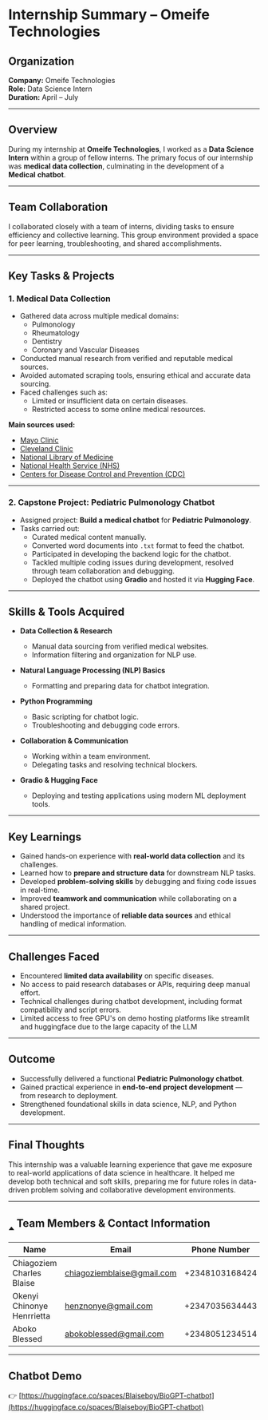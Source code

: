 # Internship Summary – Omeife Technologies

## Organization

**Company:** Omeife Technologies\
**Role:** Data Science Intern\
**Duration:** April – July

---

## Overview

During my internship at **Omeife Technologies**, I worked as a **Data Science Intern** within a group of fellow interns. The primary focus of our internship was **medical data collection**, culminating in the development of a **Medical** **chatbot**.

---

## Team Collaboration

I collaborated closely with a team of interns, dividing tasks to ensure efficiency and collective learning. This group environment provided a space for peer learning, troubleshooting, and shared accomplishments.

---

## Key Tasks & Projects

### 1. **Medical Data Collection**

- Gathered data across multiple medical domains:
  - Pulmonology
  - Rheumatology
  - Dentistry
  - Coronary and Vascular Diseases
- Conducted manual research from verified and reputable medical sources.
- Avoided automated scraping tools, ensuring ethical and accurate data sourcing.
- Faced challenges such as:
  - Limited or insufficient data on certain diseases.
  - Restricted access to some online medical resources.

**Main sources used:**

- [Mayo Clinic](https://www.mayoclinic.org)
- [Cleveland Clinic](https://my.clevelandclinic.org)
- [National Library of Medicine](https://www.nlm.nih.gov)
- [National Health Service (NHS)](https://www.nhs.uk)
- [Centers for Disease Control and Prevention (CDC)](https://www.cdc.gov)

---

### 2. **Capstone Project: Pediatric Pulmonology Chatbot**

- Assigned project: **Build a medical chatbot** for **Pediatric Pulmonology**.
- Tasks carried out:
  - Curated medical content manually.
  - Converted word documents into `.txt` format to feed the chatbot.
  - Participated in developing the backend logic for the chatbot.
  - Tackled multiple coding issues during development, resolved through team collaboration and debugging.
  - Deployed the chatbot using **Gradio** and hosted it via **Hugging Face**.

---

## Skills & Tools Acquired

- **Data Collection & Research**

  - Manual data sourcing from verified medical websites.
  - Information filtering and organization for NLP use.

- **Natural Language Processing (NLP) Basics**

  - Formatting and preparing data for chatbot integration.

- **Python Programming**

  - Basic scripting for chatbot logic.
  - Troubleshooting and debugging code errors.

- **Collaboration & Communication**

  - Working within a team environment.
  - Delegating tasks and resolving technical blockers.

- **Gradio & Hugging Face**

  - Deploying and testing applications using modern ML deployment tools.

---

## Key Learnings

- Gained hands-on experience with **real-world data collection** and its challenges.
- Learned how to **prepare and structure data** for downstream NLP tasks.
- Developed **problem-solving skills** by debugging and fixing code issues in real-time.
- Improved **teamwork and communication** while collaborating on a shared project.
- Understood the importance of **reliable data sources** and ethical handling of medical information.

---

## Challenges Faced

- Encountered **limited data availability** on specific diseases.
- No access to paid research databases or APIs, requiring deep manual effort.
- Technical challenges during chatbot development, including format compatibility and script errors.
- Limited access to free GPU's on demo hosting platforms like streamlit and huggingface due to the large capacity of the LLM

---

## Outcome

- Successfully delivered a functional **Pediatric Pulmonology chatbot**.
- Gained practical experience in **end-to-end project development** — from research to deployment.
- Strengthened foundational skills in data science, NLP, and Python development.

---

## Final Thoughts

This internship was a valuable learning experience that gave me exposure to real-world applications of data science in healthcare. It helped me develop both technical and soft skills, preparing me for future roles in data-driven problem solving and collaborative development environments.

---

## 🢑 Team Members & Contact Information

| Name                       | Email                                                            | Phone Number   |
| -------------------------- | ---------------------------------------------------------------- | -------------- |
| Chiagoziem Charles Blaise  | [chiagoziemblaise@gmail.com](mailto\:chiagoziemblaise@gmail.com) | +2348103168424 |
| Okenyi Chinonye Henrrietta | [henznonye@gmail.com](mailto\:henznonye@gmail.com)               | +2347035634443 |
| Aboko Blessed              | [abokoblessed@gmail.com](mailto\:abokoblessed@gmail.com)         | +2348051234514 |

---

## Chatbot Demo

👉 [https://huggingface.co/spaces/Blaiseboy/BioGPT-chatbot](https://huggingface.co/spaces/Blaiseboy/BioGPT-chatbot)

